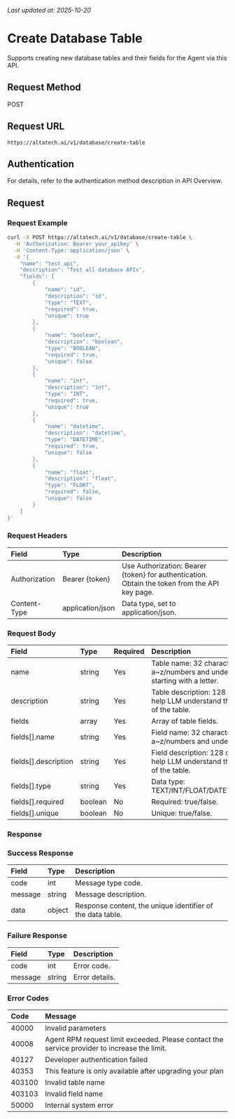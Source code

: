 _Last updated at: 2025-10-20_

# **Create Database Table**

Supports creating new database tables and their fields for the Agent via this API.

## **Request Method**

POST

## **Request URL**

`https://altatech.ai/v1/database/create-table`

## **Authentication**

For details, refer to the authentication method description in API Overview.

## **Request**

### **Request Example**

```bash
curl -X POST https://altatech.ai/v1/database/create-table \
  -H 'Authorization: Bearer your_apikey' \
  -H 'Content-Type: application/json' \
  -d '{
    "name": "test_api",
    "description": "Test all database APIs",
    "fields": [
        {
            "name": "id",
            "description": "id",
            "type": "TEXT",
            "required": true,
            "unique": true
        },
        {
            "name": "boolean",
            "description": "boolean",
            "type": "BOOLEAN",
            "required": true,
            "unique": false
        },
        {
            "name": "int",
            "description": "int",
            "type": "INT",
            "required": true,
            "unique": true
        },
        {
            "name": "datetime",
            "description": "datetime",
            "type": "DATETIME",
            "required": true,
            "unique": false
        },
        {
            "name": "float",
            "description": "float",
            "type": "FLOAT",
            "required": false,
            "unique": false
        }
    ]
}'
```

### **Request Headers**

| Field | Type | Description |
| :---- | :---- | :---- |
| Authorization | Bearer {token} | Use Authorization: Bearer {token} for authentication. Obtain the token from the API key page. |
| Content-Type | application/json | Data type, set to application/json. |

### **Request Body**

| Field | Type | Required | Description |
| :---- | :---- | :---- | :---- |
| name | string | Yes | Table name: 32 characters, a~z/numbers and underscores, starting with a letter. |
| description | string | Yes | Table description: 128 characters, to help LLM understand the data structure of the table. |
| fields | array | Yes | Array of table fields. |
| fields[].name | string | Yes | Field name: 32 characters, a~z/numbers and underscores. |
| fields[].description | string | Yes | Field description: 128 characters, to help LLM understand the data structure of the table. |
| fields[].type | string | Yes | Data type: TEXT/INT/FLOAT/DATETIME/BOOLEAN. |
| fields[].required | boolean | No | Required: true/false. |
| fields[].unique | boolean | No | Unique: true/false. |

### **Response**

### **Success Response**

| Field | Type | Description |
| :---- | :---- | :---- |
| code | int | Message type code. |
| message | string | Message description. |
| data | object | Response content, the unique identifier of the data table. |

### **Failure Response**

| Field | Type | Description |
| :---- | :---- | :---- |
| code | int | Error code. |
| message | string | Error details. |

### **Error Codes**

| Code | Message |
| :---- | :---- |
| 40000 | Invalid parameters |
| 40008 | Agent RPM request limit exceeded. Please contact the service provider to increase the limit. |
| 40127 | Developer authentication failed |
| 40353 | This feature is only available after upgrading your plan |
| 403100 | Invalid table name |
| 403103 | Invalid field name |
| 50000 | Internal system error |
